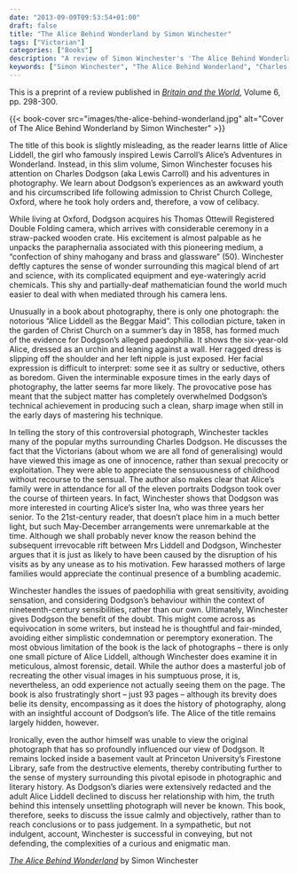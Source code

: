 ```yaml
---
date: "2013-09-09T09:53:54+01:00"
draft: false
title: "The Alice Behind Wonderland by Simon Winchester"
tags: ["Victorian"]
categories: ["Books"]
description: "A review of Simon Winchester's 'The Alice Behind Wonderland,' examining Charles Dodgson's photography career and the controversial 1858 photograph of Alice Liddell. Discover how Winchester addresses allegations against Lewis Carroll with sensitivity and historical context."
keywords: ["Simon Winchester", "The Alice Behind Wonderland", "Charles Dodgson", "Lewis Carroll", "Alice Liddell", "Victorian photography", "Alice's Adventures in Wonderland", "photography history", "literary biography"]
---
```


This is a preprint of a review published in [_Britain and the World_](https://www.euppublishing.com/doi/full/10.3366/brw.2013.0104), Volume 6, pp. 298-300.

{{< book-cover src="images/the-alice-behind-wonderland.jpg" alt="Cover of The Alice Behind Wonderland by Simon Winchester" >}}

The title of this book is slightly misleading, as the reader learns little of Alice Liddell, the girl who famously inspired Lewis Carroll’s Alice’s Adventures in Wonderland. Instead, in this slim volume, Simon Winchester focuses his attention on Charles Dodgson (aka Lewis Carroll) and his adventures in photography. We learn about Dodgson’s experiences as an awkward youth and his circumscribed life following admission to Christ Church College, Oxford, where he took holy orders and, therefore, a vow of celibacy.

While living at Oxford, Dodgson acquires his Thomas Ottewill Registered Double Folding camera, which arrives with considerable ceremony in a straw-packed wooden crate. His excitement is almost palpable as he unpacks the paraphernalia associated with this pioneering medium, a “confection of shiny mahogany and brass and glassware” (50). Winchester deftly captures the sense of wonder surrounding this magical blend of art and science, with its complicated equipment and eye-wateringly acrid chemicals. This shy and partially-deaf mathematician found the world much easier to deal with when mediated through his camera lens.

Unusually in a book about photography, there is only one photograph: the notorious “Alice Liddell as the Beggar Maid”. This collodian picture, taken in the garden of Christ Church on a summer’s day in 1858, has formed much of the evidence for Dodgson’s alleged paedophilia. It shows the six-year-old Alice, dressed as an urchin and leaning against a wall. Her ragged dress is slipping off the shoulder and her left nipple is just exposed. Her facial expression is difficult to interpret: some see it as sultry or seductive, others as boredom. Given the interminable exposure times in the early days of photography, the latter seems far more likely. The provocative pose has meant that the subject matter has completely overwhelmed Dodgson’s technical achievement in producing such a clean, sharp image when still in the early days of mastering his technique.

In telling the story of this controversial photograph, Winchester tackles many of the popular myths surrounding Charles Dodgson. He discusses the fact that the Victorians (about whom we are all fond of generalising) would have viewed this image as one of innocence, rather than sexual precocity or exploitation. They were able to appreciate the sensuousness of childhood without recourse to the sensual. The author also makes clear that Alice’s family were in attendance for all of the eleven portraits Dodgson took over the course of thirteen years. In fact, Winchester shows that Dodgson was more interested in courting Alice’s sister Ina, who was three years her senior. To the 21st-century reader, that doesn’t place him in a much better light, but such May-December arrangements were unremarkable at the time. Although we shall probably never know the reason behind the subsequent irrevocable rift between Mrs Liddell and Dodgson, Winchester argues that it is just as likely to have been caused by the disruption of his visits as by any unease as to his motivation. Few harassed mothers of large families would appreciate the continual presence of a bumbling academic.

Winchester handles the issues of paedophilia with great sensitivity, avoiding sensation, and considering Dodgson’s behaviour within the context of nineteenth-century sensibilities, rather than our own. Ultimately, Winchester gives Dodgson the benefit of the doubt. This might come across as equivocation in some writers, but instead he is thoughtful and fair-minded, avoiding either simplistic condemnation or peremptory exoneration. The most obvious limitation of the book is the lack of photographs – there is only one small picture of Alice Liddell, although Winchester does examine it in meticulous, almost forensic, detail. While the author does a masterful job of recreating the other visual images in his sumptuous prose, it is, nevertheless, an odd experience not actually seeing them on the page. The book is also frustratingly short – just 93 pages – although its brevity does belie its density, encompassing as it does the history of photography, along with an insightful account of Dodgson’s life. The Alice of the title remains largely hidden, however.

Ironically, even the author himself was unable to view the original photograph that has so profoundly influenced our view of Dodgson. It remains locked inside a basement vault at Princeton University’s Firestone Library, safe from the destructive elements, thereby contributing further to the sense of mystery surrounding this pivotal episode in photographic and literary history. As Dodgson’s diaries were extensively redacted and the adult Alice Liddell declined to discuss her relationship with him, the truth behind this intensely unsettling photograph will never be known. This book, therefore, seeks to discuss the issue calmly and objectively, rather than to reach conclusions or to pass judgement. In a sympathetic, but not indulgent, account, Winchester is successful in conveying, but not defending, the complexities of a curious and enigmatic man.

[_The Alice Behind Wonderland_](https://uk.bookshop.org/a/2760/9780190614546) by Simon Winchester